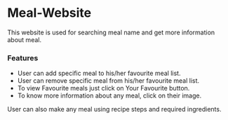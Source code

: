 # Meal-Website
This website is used for searching meal name and get more  information about meal.

### Features
* User can add specific meal to his/her favourite meal list.
* User can remove specific meal from his/her favourite meal list.
* To view Favourite meals just click on Your Favourite button.
* To know more information about any meal, click on their image.

User can also make any meal using recipe steps and required ingredients.
